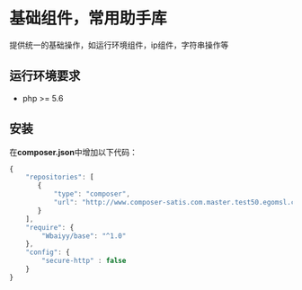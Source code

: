 # 基础组件，常用助手库
提供统一的基础操作，如运行环境组件，ip组件，字符串操作等

## 运行环境要求
* php >= 5.6

## 安装
在**composer.json**中增加以下代码：
```js
{
    "repositories": [
       {
           "type": "composer",
           "url": "http://www.composer-satis.com.master.test50.egomsl.com"
       }
    ],
    "require": {
        "Wbaiyy/base": "^1.0"
    },
    "config": {
        "secure-http" : false
    }
}
```
